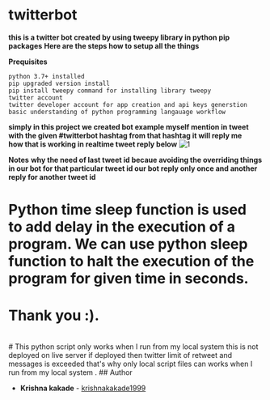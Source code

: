 # twitterbot
<b>this is a twitter bot created by using tweepy library in python pip packages</b>
<b> Here are the steps how to setup all the things </b>

<b>Prequisites</b>

```python 3.7+ installed```<br>
```pip upgraded version install```<br>
```pip install tweepy command for installing library tweepy```<br>
```twitter account```<br>
```twitter developer account for app creation and api keys generstion ```<br>
```basic understanding of python programming langauage workflow```<br>

<b>simply in this project we created bot example myself mention in tweet with the given #twitterbot hashtag from that 
  hashtag it will reply me</b>
<br>
<b>how that is working in realtime tweet reply below</b>
<img src="https://github.com/krishnakakade1999/twitterbot/blob/master/twitterbotsanps/Annotation%202019-10-03%20065748.png" alt="1">

<b>Notes</b>
<b>why the need of last tweet id becaue avoiding the overriding things in our bot for that particular tweet id our bot reply only once and another reply for another tweet id </b><br>
# Python time sleep function is used to add delay in the execution of a program. We can use python sleep function to halt the execution of the program for given time in seconds.
# Thank you :).
<br>
# This python script only works when I run from my local system this is not deployed on live server if deployed then twitter limit of retweet and messages is exceeded that's why only local script files can works when I run from my local system .
## Author

* **Krishna kakade**  - [krishnakakade1999](https://github.com/krishnakakade1999)
